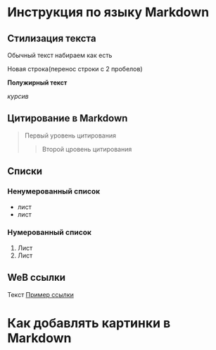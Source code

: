 # Инструкция по языку Markdown

## Стилизация текста


Обычный текст набираем как есть

Новая строка(перенос строки с 2 пробелов)

**Полужирный текст** 

*курсив*



## Цитирование в Markdown
> Первый уровень цитирования 
>> Второй цровень цитирования 

##  Списки 
### Ненумерованный список
* лист 
* лист

### Нумерованный список 
1. Лист
2. Лист 
 

 ## WeB ссылки 
 Текст [Пример ссылки](http.example.com "всплывающая подсказка")

# Как добавлять картинки в Markdown